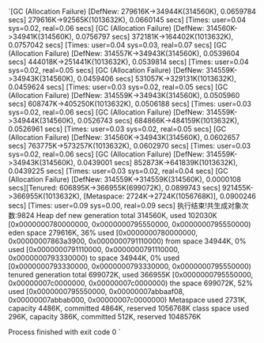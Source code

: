 `[GC (Allocation Failure) [DefNew: 279616K->34944K(314560K), 0.0659784 secs] 279616K->92565K(1013632K), 0.0660145 secs] [Times: user=0.04 sys=0.02, real=0.06 secs] 
[GC (Allocation Failure) [DefNew: 314560K->34941K(314560K), 0.0756797 secs] 372181K->164402K(1013632K), 0.0757042 secs] [Times: user=0.04 sys=0.03, real=0.07 secs] 
[GC (Allocation Failure) [DefNew: 314557K->34943K(314560K), 0.0539604 secs] 444018K->251441K(1013632K), 0.0539814 secs] [Times: user=0.04 sys=0.02, real=0.05 secs] 
[GC (Allocation Failure) [DefNew: 314559K->34943K(314560K), 0.0459406 secs] 531057K->329131K(1013632K), 0.0459624 secs] [Times: user=0.03 sys=0.02, real=0.05 secs] 
[GC (Allocation Failure) [DefNew: 314559K->34943K(314560K), 0.0505960 secs] 608747K->405250K(1013632K), 0.0506188 secs] [Times: user=0.03 sys=0.02, real=0.06 secs] 
[GC (Allocation Failure) [DefNew: 314559K->34944K(314560K), 0.0526743 secs] 684866K->484159K(1013632K), 0.0526961 secs] [Times: user=0.03 sys=0.02, real=0.05 secs] 
[GC (Allocation Failure) [DefNew: 314560K->34943K(314560K), 0.0602657 secs] 763775K->573257K(1013632K), 0.0602970 secs] [Times: user=0.03 sys=0.02, real=0.06 secs] 
[GC (Allocation Failure) [DefNew: 314559K->34943K(314560K), 0.0439001 secs] 852873K->641839K(1013632K), 0.0439225 secs] [Times: user=0.03 sys=0.02, real=0.04 secs] 
[GC (Allocation Failure) [DefNew: 314559K->314559K(314560K), 0.0000108 secs][Tenured: 606895K->366955K(699072K), 0.0899743 secs] 921455K->366955K(1013632K), [Metaspace: 2724K->2724K(1056768K)], 0.0900246 secs] [Times: user=0.09 sys=0.00, real=0.09 secs] 
执行结束!共生成对象次数:9824
Heap
 def new generation   total 314560K, used 102030K [0x0000000780000000, 0x0000000795550000, 0x0000000795550000)
  eden space 279616K,  36% used [0x0000000780000000, 0x00000007863a3900, 0x0000000791110000)
  from space 34944K,   0% used [0x0000000791110000, 0x0000000791110000, 0x0000000793330000)
  to   space 34944K,   0% used [0x0000000793330000, 0x0000000793330000, 0x0000000795550000)
 tenured generation   total 699072K, used 366955K [0x0000000795550000, 0x00000007c0000000, 0x00000007c0000000)
   the space 699072K,  52% used [0x0000000795550000, 0x00000007abbaaf08, 0x00000007abbab000, 0x00000007c0000000)
 Metaspace       used 2731K, capacity 4486K, committed 4864K, reserved 1056768K
  class space    used 296K, capacity 386K, committed 512K, reserved 1048576K

Process finished with exit code 0
`